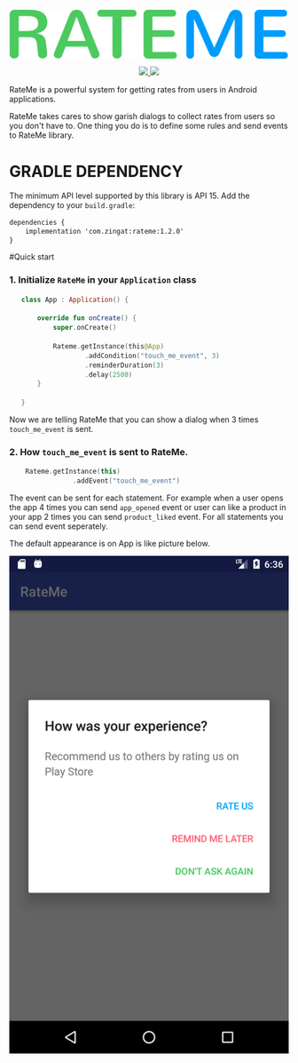 ﻿<p align="center">
  <img align="middle" src="https://raw.githubusercontent.com/zingat/rateme-android/readmebranch/art/ratemelogo.png">
</p>

<p align="center">
  <a href="https://bintray.com/zingatmobil/Rateme/rateme/1.2.0">
    <img src="https://api.bintray.com/packages/zingatmobil/Rateme/rateme/images/download.svg">
  </a>
  <a target="_blank" href="https://android-arsenal.com/api?level=15">
    <img src="https://img.shields.io/badge/API-15%2B-orange.svg">
  </a>
</p>

RateMe is a powerful system for getting rates from users in Android applications.

RateMe takes cares to show garish dialogs to collect rates from users so you don't have to.
One thing you do is to define some rules and send events to RateMe library.

# GRADLE DEPENDENCY
The minimum API level supported by this library is API 15.
Add the dependency to your `build.gradle`:

```Gradle
dependencies {
    implementation 'com.zingat:rateme:1.2.0'
}
```

#Quick start

### 1. Initialize `RateMe` in your `Application` class
```kotlin
   class App : Application() {
   
       override fun onCreate() {
           super.onCreate()
   
           Rateme.getInstance(this@App)
                   .addCondition("touch_me_event", 3)
                   .reminderDuration(3)
                   .delay(2500)
       }
   
   }
```

Now we are telling RateMe that you can show a dialog when 3 times `touch_me_event` is sent.

### 2. How `touch_me_event` is sent to RateMe.
```kotlin
    Rateme.getInstance(this)
                .addEvent("touch_me_event")
```

The event can be sent for each statement. For example when a user opens the app 4 times you can send `app_opened` event or user can like 
a product in your app 2 times you can send `product_liked` event. For all statements you can send event seperately.

The default appearance is on App is like picture below.

<p align="center">
  <img align="middle" src="https://raw.githubusercontent.com/zingat/rateme-android/readmebranch/art/defaultRatemeDialogWindow.png">
</p>


